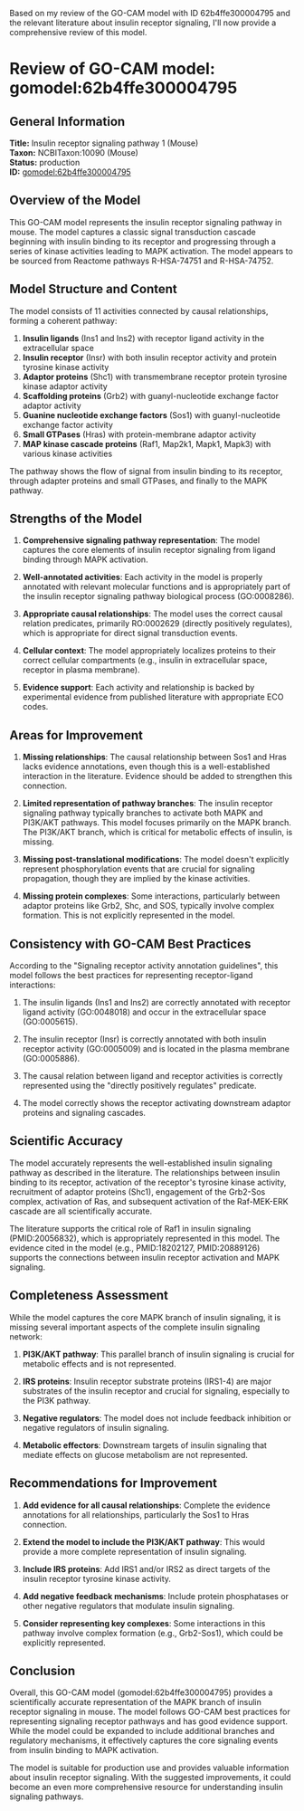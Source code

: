 Based on my review of the GO-CAM model with ID 62b4ffe300004795 and the relevant literature about insulin receptor signaling, I'll now provide a comprehensive review of this model.

# Review of GO-CAM model: gomodel:62b4ffe300004795

## General Information

**Title:** Insulin receptor signaling pathway 1 (Mouse)  
**Taxon:** NCBITaxon:10090 (Mouse)  
**Status:** production  
**ID:** [gomodel:62b4ffe300004795](https://bioregistry.io/go.model:62b4ffe300004795)

## Overview of the Model

This GO-CAM model represents the insulin receptor signaling pathway in mouse. The model captures a classic signal transduction cascade beginning with insulin binding to its receptor and progressing through a series of kinase activities leading to MAPK activation. The model appears to be sourced from Reactome pathways R-HSA-74751 and R-HSA-74752.

## Model Structure and Content

The model consists of 11 activities connected by causal relationships, forming a coherent pathway:

1. **Insulin ligands** (Ins1 and Ins2) with receptor ligand activity in the extracellular space
2. **Insulin receptor** (Insr) with both insulin receptor activity and protein tyrosine kinase activity
3. **Adaptor proteins** (Shc1) with transmembrane receptor protein tyrosine kinase adaptor activity
4. **Scaffolding proteins** (Grb2) with guanyl-nucleotide exchange factor adaptor activity
5. **Guanine nucleotide exchange factors** (Sos1) with guanyl-nucleotide exchange factor activity
6. **Small GTPases** (Hras) with protein-membrane adaptor activity
7. **MAP kinase cascade proteins** (Raf1, Map2k1, Mapk1, Mapk3) with various kinase activities

The pathway shows the flow of signal from insulin binding to its receptor, through adapter proteins and small GTPases, and finally to the MAPK pathway.

## Strengths of the Model

1. **Comprehensive signaling pathway representation**: The model captures the core elements of insulin receptor signaling from ligand binding through MAPK activation.

2. **Well-annotated activities**: Each activity in the model is properly annotated with relevant molecular functions and is appropriately part of the insulin receptor signaling pathway biological process (GO:0008286).

3. **Appropriate causal relationships**: The model uses the correct causal relation predicates, primarily RO:0002629 (directly positively regulates), which is appropriate for direct signal transduction events.

4. **Cellular context**: The model appropriately localizes proteins to their correct cellular compartments (e.g., insulin in extracellular space, receptor in plasma membrane).

5. **Evidence support**: Each activity and relationship is backed by experimental evidence from published literature with appropriate ECO codes.

## Areas for Improvement

1. **Missing relationships**: The causal relationship between Sos1 and Hras lacks evidence annotations, even though this is a well-established interaction in the literature. Evidence should be added to strengthen this connection.

2. **Limited representation of pathway branches**: The insulin receptor signaling pathway typically branches to activate both MAPK and PI3K/AKT pathways. This model focuses primarily on the MAPK branch. The PI3K/AKT branch, which is critical for metabolic effects of insulin, is missing.

3. **Missing post-translational modifications**: The model doesn't explicitly represent phosphorylation events that are crucial for signaling propagation, though they are implied by the kinase activities.

4. **Missing protein complexes**: Some interactions, particularly between adaptor proteins like Grb2, Shc, and SOS, typically involve complex formation. This is not explicitly represented in the model.

## Consistency with GO-CAM Best Practices

According to the "Signaling receptor activity annotation guidelines", this model follows the best practices for representing receptor-ligand interactions:

1. The insulin ligands (Ins1 and Ins2) are correctly annotated with receptor ligand activity (GO:0048018) and occur in the extracellular space (GO:0005615).

2. The insulin receptor (Insr) is correctly annotated with both insulin receptor activity (GO:0005009) and is located in the plasma membrane (GO:0005886).

3. The causal relation between ligand and receptor activities is correctly represented using the "directly positively regulates" predicate.

4. The model correctly shows the receptor activating downstream adaptor proteins and signaling cascades.

## Scientific Accuracy

The model accurately represents the well-established insulin signaling pathway as described in the literature. The relationships between insulin binding to its receptor, activation of the receptor's tyrosine kinase activity, recruitment of adaptor proteins (Shc1), engagement of the Grb2-Sos complex, activation of Ras, and subsequent activation of the Raf-MEK-ERK cascade are all scientifically accurate.

The literature supports the critical role of Raf1 in insulin signaling (PMID:20056832), which is appropriately represented in this model. The evidence cited in the model (e.g., PMID:18202127, PMID:20889126) supports the connections between insulin receptor activation and MAPK signaling.

## Completeness Assessment

While the model captures the core MAPK branch of insulin signaling, it is missing several important aspects of the complete insulin signaling network:

1. **PI3K/AKT pathway**: This parallel branch of insulin signaling is crucial for metabolic effects and is not represented.

2. **IRS proteins**: Insulin receptor substrate proteins (IRS1-4) are major substrates of the insulin receptor and crucial for signaling, especially to the PI3K pathway.

3. **Negative regulators**: The model does not include feedback inhibition or negative regulators of insulin signaling.

4. **Metabolic effectors**: Downstream targets of insulin signaling that mediate effects on glucose metabolism are not represented.

## Recommendations for Improvement

1. **Add evidence for all causal relationships**: Complete the evidence annotations for all relationships, particularly the Sos1 to Hras connection.

2. **Extend the model to include the PI3K/AKT pathway**: This would provide a more complete representation of insulin signaling.

3. **Include IRS proteins**: Add IRS1 and/or IRS2 as direct targets of the insulin receptor tyrosine kinase activity.

4. **Add negative feedback mechanisms**: Include protein phosphatases or other negative regulators that modulate insulin signaling.

5. **Consider representing key complexes**: Some interactions in this pathway involve complex formation (e.g., Grb2-Sos1), which could be explicitly represented.

## Conclusion

Overall, this GO-CAM model (gomodel:62b4ffe300004795) provides a scientifically accurate representation of the MAPK branch of insulin receptor signaling in mouse. The model follows GO-CAM best practices for representing signaling receptor pathways and has good evidence support. While the model could be expanded to include additional branches and regulatory mechanisms, it effectively captures the core signaling events from insulin binding to MAPK activation.

The model is suitable for production use and provides valuable information about insulin receptor signaling. With the suggested improvements, it could become an even more comprehensive resource for understanding insulin signaling pathways.